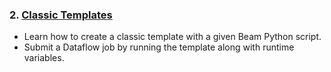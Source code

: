 ### 2. [Classic Templates](https://cloud.google.com/dataflow/docs/guides/templates/creating-templates)

* Learn how to create a classic template with a given Beam Python script.
* Submit a Dataflow job by running the template along with runtime variables.
